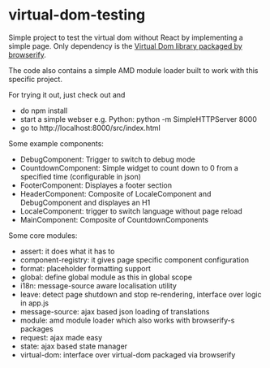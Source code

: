 # virtual-dom-testing

Simple project to test the virtual dom without React by implementing a simple page.
Only dependency is the [Virtual Dom library packaged by browserify](https://github.com/Matt-Esch/virtual-dom).

The code also contains a simple AMD module loader built to work with this specific project.

For trying it out, just check out and
- do npm install
- start a simple webser e.g. Python: python -m SimpleHTTPServer 8000
- go to http://localhost:8000/src/index.html

Some example components:
- DebugComponent: Trigger to switch to debug mode
- CountdownComponent: Simple widget to count down to 0 from a specified time (configurable in json)
- FooterComponent: Displayes a footer section
- HeaderComponent: Composite of LocaleComponent and DebugComponent and displayes an H1
- LocaleComponent: trigger to switch language without page reload
- MainComponent: Composite of CountdownComponents

Some core modules:
- assert: it does what it has to
- component-registry: it gives page specific component configuration
- format: placeholder formatting support
- global: define global module as this in global scope
- i18n: message-source aware localisation utility
- leave: detect page shutdown and stop re-rendering, interface over logic in app.js
- message-source: ajax based json loading of translations
- module: amd module loader which also works with browserify-s packages
- request: ajax made easy
- state: ajax based state manager
- virtual-dom: interface over virtual-dom packaged via browserify

